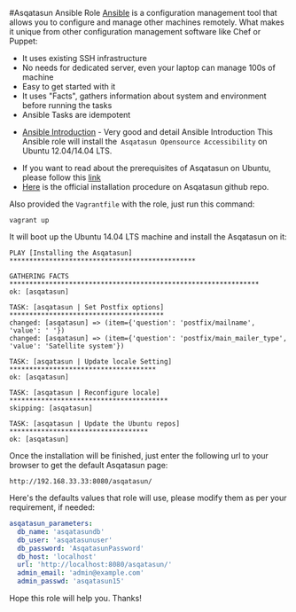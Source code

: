 #Asqatasun Ansible Role
[Ansible](http://docs.ansible.com/ansible/) is a configuration management tool that allows you to configure and manage other machines remotely. What makes it unique from other configuration management software like Chef or Puppet:

- It uses existing SSH infrastructure
- No needs for dedicated server, even your laptop can manage 100s of machine
- Easy to get started with it
- It uses "Facts", gathers information about system and environment before running the tasks
- Ansible Tasks are idempotent

* [Ansible Introduction](https://serversforhackers.com/getting-started-with-ansible/) - Very good and detail Ansible Introduction
This Ansible role will install the` Asqatasun Opensource Accessibility` on Ubuntu 12.04/14.04 LTS.

- If you want to read about the prerequisites of Asqatasun on Ubuntu, please follow this [link](https://github.com/Asqatasun/Asqatasun/blob/master/docs/prerequisites-webapp-doc.md)
- [Here](https://github.com/Asqatasun/Asqatasun/blob/master/docs/INSTALL.md) is the official installation procedure on Asqatasun github repo.

Also provided the `Vagrantfile` with the role, just run this command:
```shell
vagrant up
```
It will boot up the Ubuntu 14.04 LTS machine and install the Asqatasun on it:
```shell
PLAY [Installing the Asqatasun] ***********************************************

GATHERING FACTS ***************************************************************
ok: [asqatasun]

TASK: [asqatasun | Set Postfix options] ***************************************
changed: [asqatasun] => (item={'question': 'postfix/mailname', 'value': ' '})
changed: [asqatasun] => (item={'question': 'postfix/main_mailer_type', 'value': 'Satellite system'})

TASK: [asqatasun | Update locale Setting] *************************************
ok: [asqatasun]

TASK: [asqatasun | Reconfigure locale] ****************************************
skipping: [asqatasun]

TASK: [asqatasun | Update the Ubuntu repos] ***********************************
ok: [asqatasun]
```
Once the installation will be finished, just enter the following url to your browser to get the default Asqatasun page:
```
http://192.168.33.33:8080/asqatasun/
```
Here's the defaults values that role will use, please modify them as per your requirement, if needed:
``` yaml
asqatasun_parameters:
  db_name: 'asqatasundb'
  db_user: 'asqatasunuser'
  db_password: 'AsqatasunPassword'
  db_host: 'localhost'
  url: 'http://localhost:8080/asqatasun/'
  admin_email: 'admin@example.com'
  admin_passwd: 'asqatasun15'
```
Hope this role will help you. Thanks!

